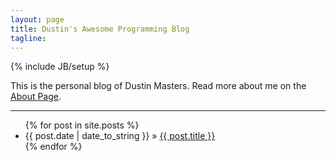 ```yaml
---
layout: page
title: Dustin's Awesome Programming Blog
tagline: 
---
```

{% include JB/setup %}

This is the personal blog of Dustin Masters.  Read more about me on the [About Page](about).

---

<ul class="posts">
  {% for post in site.posts %}
    <li><span>{{ post.date | date_to_string }}</span> &raquo; <a href="{{ BASE_PATH }}{{ post.url }}">{{ post.title }}</a></li>
  {% endfor %}
</ul>

